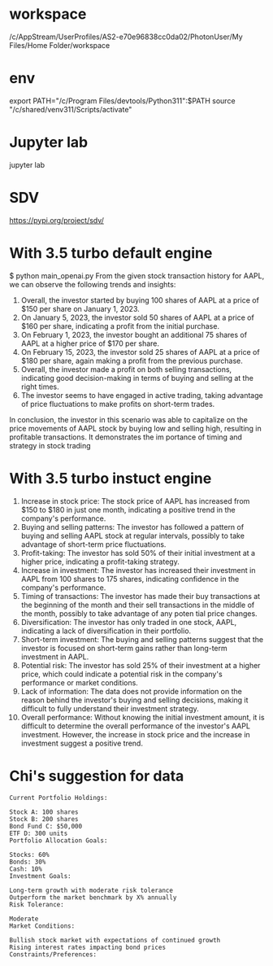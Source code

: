 # workspace
/c/AppStream/UserProfiles/AS2-e70e96838cc0da02/PhotonUser/My Files/Home Folder/workspace

# env
export PATH="/c/Program Files/devtools/Python311":$PATH
source "/c/shared/venv311/Scripts/activate"

# Jupyter lab
jupyter lab


# SDV
https://pypi.org/project/sdv/

# With 3.5 turbo default engine
$ python main_openai.py
From the given stock transaction history for AAPL, we can observe the following trends and insights:

1. Overall, the investor started by buying 100 shares of AAPL at a price of $150 per share on January 1, 2023.
2. On January 5, 2023, the investor sold 50 shares of AAPL at a price of $160 per share, indicating a profit from the initial purchase.
3. On February 1, 2023, the investor bought an additional 75 shares of AAPL at a higher price of $170 per share.
4. On February 15, 2023, the investor sold 25 shares of AAPL at a price of $180 per share, again making a profit from the previous purchase.
5. Overall, the investor made a profit on both selling transactions, indicating good decision-making in terms of buying and selling at the right times.
6. The investor seems to have engaged in active trading, taking advantage of price fluctuations to make profits on short-term trades.

In conclusion, the investor in this scenario was able to capitalize on the price movements of AAPL stock by buying low and selling high, resulting in profitable transactions. It demonstrates the im
portance of timing and strategy in stock trading

# With 3.5 turbo instuct engine
1. Increase in stock price: The stock price of AAPL has increased from $150 to $180 in just one month, indicating a positive trend in the company's performance.
2. Buying and selling patterns: The investor has followed a pattern of buying and selling AAPL stock at regular intervals, possibly to take advantage of short-term price fluctuations.
3. Profit-taking: The investor has sold 50% of their initial investment at a higher price, indicating a profit-taking strategy.
4. Increase in investment: The investor has increased their investment in AAPL from 100 shares to 175 shares, indicating confidence in the company's performance.
5. Timing of transactions: The investor has made their buy transactions at the beginning of the month and their sell transactions in the middle of the month, possibly to take advantage of any poten
tial price changes.
6. Diversification: The investor has only traded in one stock, AAPL, indicating a lack of diversification in their portfolio.
7. Short-term investment: The buying and selling patterns suggest that the investor is focused on short-term gains rather than long-term investment in AAPL.
8. Potential risk: The investor has sold 25% of their investment at a higher price, which could indicate a potential risk in the company's performance or market conditions.
9. Lack of information: The data does not provide information on the reason behind the investor's buying and selling decisions, making it difficult to fully understand their investment strategy.
10. Overall performance: Without knowing the initial investment amount, it is difficult to determine the overall performance of the investor's AAPL investment. However, the increase in stock price
and the increase in investment suggest a positive trend.


# Chi's suggestion for data

```
Current Portfolio Holdings:

Stock A: 100 shares
Stock B: 200 shares
Bond Fund C: $50,000
ETF D: 300 units
Portfolio Allocation Goals:

Stocks: 60%
Bonds: 30%
Cash: 10%
Investment Goals:

Long-term growth with moderate risk tolerance
Outperform the market benchmark by X% annually
Risk Tolerance:

Moderate
Market Conditions:

Bullish stock market with expectations of continued growth
Rising interest rates impacting bond prices
Constraints/Preferences:
```